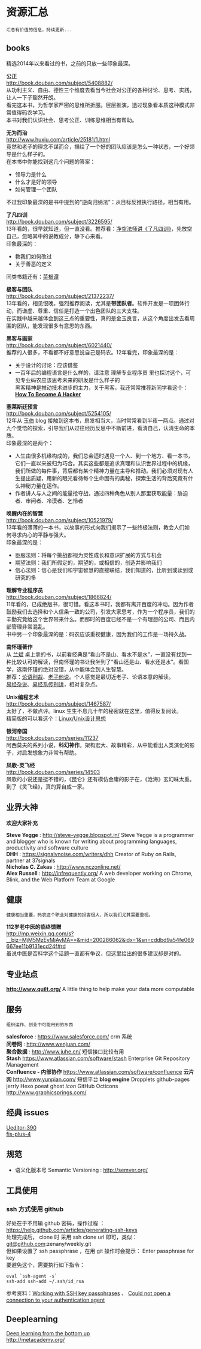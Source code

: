资源汇总
========

	汇总有价值的信息，持续更新...

## books
  
  精选2014年以来看过的书，之前的只放一些印象最深。
  
**公正**  
http://book.douban.com/subject/5408882/  
从功利主义、自由、德性三个维度去看当今社会对公正的各种讨论、思考、实践，让人一下子豁然开朗。  
看完这本书，为哲学家严密的思维所折服。层层推演，透过现象看本质这种模式非常值得码农学习。  
本书对我们认识社会、思考公正、训练思维相当有帮助。  

**无为而治**  
http://www.huxiu.com/article/25181/1.html  
竟然和老子的理念不谋而合，描绘了一个好的团队应该是怎么一种状态，一个好领导是什么样子的。  
在本书中你能找到这几个问题的答案：  
- 领导力是什么  
- 什么才是好的领导  
- 如何管理一个团队  

不过我印象最深的是书中提到的“逆向归纳法”：从目标反推执行路径，相当有用。

**了凡四训**  
http://book.douban.com/subject/3226595/  
13年看的，很早就知道，但一直没看。推荐看：[净空法师讲《了凡四训》](http://book.douban.com/subject/4294353/)，先放空自己，忽略其中的说教成分，静下心来看。  
印象最深的：
- 教我们如何改过
- 关于善恶的定义

同类书籍还有：[菜根谭](http://book.douban.com/subject/1286547/)

**极客与团队**  
http://book.douban.com/subject/21372237/  
13年看的，相见恨晚，强烈推荐阅读，尤其是**带团队者**。软件开发是一项团体行动，而谦虚、尊重、信任是打造一个出色团队的三大支柱。  
在实践中越来越体会到这三点的重要性，真的是金玉良言，从这个角度出发去看周围的团队，能发现很多有意思的东西。 

**黑客与画家**  
http://book.douban.com/subject/6021440/  
推荐的人很多，不看都不好意思说自己是码农。12年看完，印象最深的是：  
- 关于设计的讨论：应该借鉴  
- 一百年后的编程语言是什么样的，请注意 理解专业程序员 里也探讨这个，可见专业码农应该思考未来的研发是什么样子的  
黑客精神是推动技术进步的主力，关于黑客，我还常常推荐新同学看这个：**[How To Become A Hacker](http://www.catb.org/~esr/faqs/hacker-howto.html)**  

**塞莱斯廷预言**  
http://book.douban.com/subject/5254105/  
12年从 [玉伯](http://weibo.com/lifesinger) blog 接触到这本书，启发相当大，当时常常看到半夜一两点。通过对九个觉悟的探索，引导我们从过往经历反思中不断前进，看清自己，认清生命的本质。  
印象最深的是两个：
- 人生由很多机缘构成的，我们总会适时遇见一个人、到一个地方、看一本书，它们一直以来被归为巧合。其实这些都是追求真理和认识世界过程中的机缘，我们所做的每件事，背后都有某个精神力量在主导和推动。我们必须对现有人生提出质疑，用新的眼光看待每个生命固有的奥秘，探索生活的背后究竟有什么神秘力量在运作。  
- 作者讲人与人之间的能量抢夺战，通过四种角色从别人那里获取能量：胁迫者、审问者、冷漠者、乞怜者

**唤醒内在的智慧**  
http://book.douban.com/subject/10521979/  
13年看的薄薄的一本书，以故事的形式向我们揭示了一些终极法则，教会人们如何寻求内心的平静与强大。  
印象最深的是：  
- 臣服法则：将每个挑战都视为灵性成长和意识扩展的方式与机会  
- 期望法则：我们所假定的，期望的，或相信的，创造并影响我们  
- 信心法则：信心是我们和宇宙智慧的直接联结，我们知道的，比听到或读到或研究的多  

**理解专业程序员**  
http://book.douban.com/subject/1866824/  
11年看的，已成绝版书，很可惜。看这本书时，我都有离开百度的冲动。因为作者鼓励我们去选择和个人信条一致的公司，引发大家思考，作为一个程序员，我们的辛勤究竟给这个世界带来什么。而那时的百度已经不是一个有理想的公司、而且内部管理非常混乱。  
书中另一个印象最深的是：码农应该重视健康，因为我们的工作是一场持久战。  

**南怀瑾著作**  
从 [兰斌](http://weibo.com/icebyice) 桌上拿的书，以前看经典是“看山不是山、看水不是水”，一直没有找到一种比较认可的解读，但南怀瑾的书让我坐到了“看山还是山、看水还是水”。看国学，选南怀瑾的绝对没错，从中能体会到人生智慧。  
推荐：[论语别裁](http://book.douban.com/subject/1011215/)、[老子他说](http://book.douban.com/subject/1489670/)。个人感觉是最切近老子、论语本意的解读。  
[易经杂说](http://book.douban.com/subject/1066108/)、[易经系传别讲](http://book.douban.com/subject/1418567/)，相对复杂点。

**Unix编程艺术**  
http://book.douban.com/subject/1467587/  
太好了，不做点评。linux 生生不息几十年的秘密就在这里，值得反复阅读。  
精简版的可以看这个：[Linux/Unix设计思想](http://book.douban.com/subject/7564417/)

**银河帝国**  
http://book.douban.com/series/11237  
阿西莫夫的系列小说，**科幻神作**。架构宏大、故事精彩，从中能看出人类演化的影子，对启发想象力非常有帮助。

**凤歌-灵飞经**  
http://book.douban.com/series/14503  
凤歌的小说还是挺不错的，《昆仑》还有模仿金庸的影子在，《沧海》玄幻味太重。到了《灵飞经》，真的算自成一家。

## 业界大神

**欢迎大家补充**

**Steve Yegge** : http://steve-yegge.blogspot.in/ Steve Yegge is a programmer and blogger who is known for writing about   programming languages, productivity and software culture  
**DHH** : https://signalvnoise.com/writers/dhh Creator of Ruby on Rails, partner at 37signals  
**Nicholas C. Zakas** : http://www.nczonline.net/  
**Alex Russell** : http://infrequently.org/ A web developer working on Chrome, Blink, and the Web Platform Team at Google  

## 健康

	健康相当重要，码农这个职业对健康的损害很大，所以我们尤其需要重视。

**112岁老中医的临终馈赠**  
http://mp.weixin.qq.com/s?__biz=MjM5MzEyMjAyMA==&mid=200286062&idx=1&sn=cddbd9a54fe069667ee11b9131ecd24f#rd  
虽说中医是否科学这个话题一直都有争议，但这里给出的很多建议却是对的。

## 专业站点

**http://www.quilt.org/** A little thing to help make your data more computable

## 服务

	组织运作、创业中可能用到的东西

**salesforce** : https://www.salesforce.com/ crm  系统  
**问卷网** : http://www.wenjuan.com/  
**聚合数据** : http://www.juhe.cn/  短信接口比较有用  
**Stash** https://www.atlassian.com/software/stash  Enterprise Git Repository Management  
**Confluence - 内部协作** https://www.atlassian.com/software/confluence
**云片网** http://www.yunpian.com/  短信平台
**blog engine** Dropplets github-pages jerrly Hexo poeat ghost 
*icon* GitHub Octicons   http://www.graphicsprings.com/

## 经典 issues

[Ueditor-390](https://github.com/fex-team/ueditor/issues/390)  
[fis-plus-4](https://github.com/fex-team/fis-plus/issues/4)  

## 规范

- 语义化版本号 Semantic Versioning : http://semver.org/

## 工具使用

### ssh 方式使用 github 

好处在于不用输 github 密码，操作过程 ：<https://help.github.com/articles/generating-ssh-keys>  
处理完成后， clone 时 采用 ssh clone url 即可，类似： git@github.com:zenany/weekly.git  
但如果设置了 ssh passphrase ，在用 git 操作时会提示： Enter passphrase for key  
要避免这个，需要执行如下指令：

	eval `ssh-agent -s`
	ssh-add ssh-add ~/.ssh/id_rsa

参考资料：[Working with SSH key passphrases](https://help.github.com/articles/working-with-ssh-key-passphrases) 、 [Could not open a connection to your authentication agent](http://stackoverflow.com/questions/17846529/could-not-open-a-connection-to-your-authentication-agent)  

## Deeplearning 

[Deep learning from the bottom up](http://metacademy.org/roadmaps/rgrosse/deep_learning)  
http://metacademy.org/  
